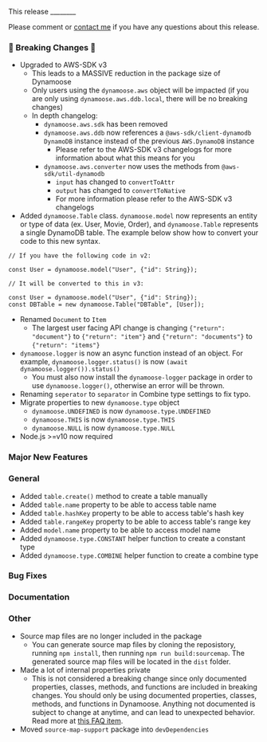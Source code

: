 This release ________

Please comment or [contact me](https://charlie.fish/contact) if you have any questions about this release.

### 🚨 Breaking Changes 🚨

- Upgraded to AWS-SDK v3
	- This leads to a MASSIVE reduction in the package size of Dynamoose
	- Only users using the `dynamoose.aws` object will be impacted (if you are only using `dynamoose.aws.ddb.local`, there will be no breaking changes)
	- In depth changelog:
		- `dynamoose.aws.sdk` has been removed
		- `dynamoose.aws.ddb` now references a `@aws-sdk/client-dynamodb` `DynamoDB` instance instead of the previous `AWS.DynamoDB` instance
			- Please refer to the AWS-SDK v3 changelogs for more information about what this means for you
		- `dynamoose.aws.converter` now uses the methods from `@aws-sdk/util-dynamodb`
			- `input` has changed to `convertToAttr`
			- `output` has changed to `convertToNative`
			- For more information please refer to the AWS-SDK v3 changelogs
- Added `dynamoose.Table` class. `dynamoose.model` now represents an entity or type of data (ex. User, Movie, Order), and `dynamoose.Table` represents a single DynamoDB table. The example below show how to convert your code to this new syntax.
```
// If you have the following code in v2:

const User = dynamoose.model("User", {"id": String});

// It will be converted to this in v3:

const User = dynamoose.model("User", {"id": String});
const DBTable = new dynamoose.Table("DBTable", [User]);
```
- Renamed `Document` to `Item`
	- The largest user facing API change is changing `{"return": "document"}` to `{"return": "item"}` and `{"return": "documents"}` to `{"return": "items"}`
- `dynamoose.logger` is now an async function instead of an object. For example, `dynamoose.logger.status()` is now `(await dynamoose.logger()).status()`
	- You must also now install the `dynamoose-logger` package in order to use `dynamoose.logger()`, otherwise an error will be thrown.
- Renaming `seperator` to `separator` in Combine type settings to fix typo.
- Migrate properties to new `dynamoose.type` object
	- `dynamoose.UNDEFINED` is now `dynamoose.type.UNDEFINED`
	- `dynamoose.THIS` is now `dynamoose.type.THIS`
	- `dynamoose.NULL` is now `dynamoose.type.NULL`
- Node.js >=v10 now required

### Major New Features

### General

- Added `table.create()` method to create a table manually
- Added `table.name` property to be able to access table name
- Added `table.hashKey` property to be able to access table's hash key
- Added `table.rangeKey` property to be able to access table's range key
- Added `model.name` property to be able to access model name
- Added `dynamoose.type.CONSTANT` helper function to create a constant type
- Added `dynamoose.type.COMBINE` helper function to create a combine type

### Bug Fixes

### Documentation

### Other

- Source map files are no longer included in the package
	- You can generate source map files by cloning the reposistory, running `npm install`, then running `npm run build:sourcemap`. The generated source map files will be located in the `dist` folder.
- Made a lot of internal properties private
	- This is not considered a breaking change since only documented properties, classes, methods, and functions are included in breaking changes. You should only be using documented properties, classes, methods, and functions in Dynamoose. Anything not documented is subject to change at anytime, and can lead to unexpected behavior. Read more at [this FAQ item](https://dynamoosejs.com/other/FAQ#can-i-use-an-undocumented-property-class-method-or-function-in-dynamoose).
- Moved `source-map-support` package into `devDependencies`
